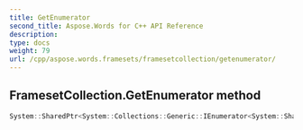 ```yaml
---
title: GetEnumerator
second_title: Aspose.Words for C++ API Reference
description: 
type: docs
weight: 79
url: /cpp/aspose.words.framesets/framesetcollection/getenumerator/
---
```

## FramesetCollection.GetEnumerator method




```cpp
System::SharedPtr<System::Collections::Generic::IEnumerator<System::SharedPtr<Aspose::Words::Framesets::Frameset>>> Aspose::Words::Framesets::FramesetCollection::GetEnumerator() override
```

